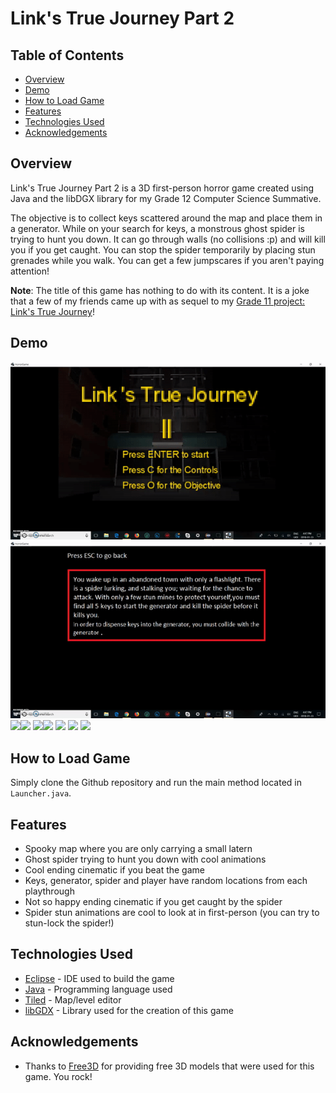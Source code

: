 # Link's True Journey Part 2

## Table of Contents

- [Overview](#Overview)
- [Demo](#Demo)
- [How to Load Game](#how-to-load-game)
- [Features](#Features)
- [Technologies Used](#technologies-used)
- [Acknowledgements](#acknowledgements)

## Overview

Link's True Journey Part 2 is a 3D first-person horror game created using Java and the libDGX library for my Grade 12 Computer Science Summative. 

The objective is to collect keys scattered around the map and place them in a generator. While on your search for keys, a monstrous ghost spider is trying to hunt you down. It can go through walls (no collisions :p) and will kill you if you get caught. You can stop the spider temporarily by placing stun grenades while you walk. You can get a few jumpscares if you aren't paying attention! 

**Note**: The title of this game has nothing to do with its content. It is a joke that a few of my friends came up with as sequel to my [Grade 11 project: Link's True Journey](https://github.com/thanusiv/Link-s-True-Journey)!

## Demo

<img src="gifs/MenuControls.gif?raw=true"/> <img src="gifs/Story.gif?raw=true"/> 
<img src="gifs/First.gif?raw=true"/><img src="gifs/GrenadeStun.gif?raw=true"/> 
<img src="gifs/Death.gif?raw=true"/><img src="gifs/Ending.gif?raw=true"/>
<img src="gifs/KeyCollection.gif?raw=true"/> <img src="gifs/KeyDeposit.gif?raw=true"/>
<img src="gifs/AnotherDeath.gif?raw=true"/>

## How to Load Game

Simply clone the Github repository and run the main method located in `Launcher.java`.

## Features

- Spooky map where you are only carrying a small latern
- Ghost spider trying to hunt you down with cool animations
- Cool ending cinematic if you beat the game
- Keys, generator, spider and player have random locations from each playthrough
- Not so happy ending cinematic if you get caught by the spider
- Spider stun animations are cool to look at in first-person (you can try to stun-lock the spider!)

## Technologies Used

- [Eclipse](https://www.eclipse.org/) - IDE used to build the game
- [Java](https://www.java.com/en/download/) - Programming language used
- [Tiled](https://www.mapeditor.org/) - Map/level editor
- [libGDX](https://libgdx.badlogicgames.com/) - Library used for the creation of this game

## Acknowledgements

- Thanks to [Free3D](https://free3d.com/) for providing free 3D models that were used for this game. You rock!

